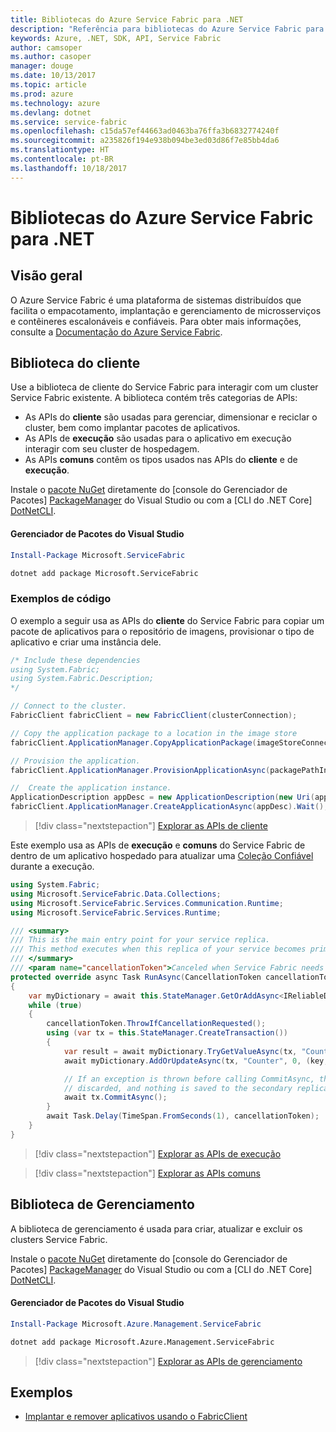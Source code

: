 ```yaml
---
title: Bibliotecas do Azure Service Fabric para .NET
description: "Referência para bibliotecas do Azure Service Fabric para .NET"
keywords: Azure, .NET, SDK, API, Service Fabric
author: camsoper
ms.author: casoper
manager: douge
ms.date: 10/13/2017
ms.topic: article
ms.prod: azure
ms.technology: azure
ms.devlang: dotnet
ms.service: service-fabric
ms.openlocfilehash: c15da57ef44663ad0463ba76ffa3b6832774240f
ms.sourcegitcommit: a235826f194e938b094be3ed03d86f7e85bb4da6
ms.translationtype: HT
ms.contentlocale: pt-BR
ms.lasthandoff: 10/18/2017
---
```

# <a name="azure-service-fabric-libraries-for-net"></a>Bibliotecas do Azure Service Fabric para .NET

## <a name="overview"></a>Visão geral

O Azure Service Fabric é uma plataforma de sistemas distribuídos que facilita o empacotamento, implantação e gerenciamento de microsserviços e contêineres escalonáveis e confiáveis.  Para obter mais informações, consulte a [Documentação do Azure Service Fabric](/azure/service-fabric/).

## <a name="client-library"></a>Biblioteca do cliente

Use a biblioteca de cliente do Service Fabric para interagir com um cluster Service Fabric existente.  A biblioteca contém três categorias de APIs:

* As APIs do **cliente** são usadas para gerenciar, dimensionar e reciclar o cluster, bem como implantar pacotes de aplicativos.
* As APIs de **execução** são usadas para o aplicativo em execução interagir com seu cluster de hospedagem.
* As APIs **comuns** contêm os tipos usados nas APIs do **cliente** e de  **execução**.

Instale o [pacote NuGet](https://www.nuget.org/packages/Microsoft.ServiceFabric) diretamente do [console do Gerenciador de Pacotes] [ PackageManager] do Visual Studio ou com a [CLI do .NET Core] [DotNetCLI].

#### <a name="visual-studio-package-manager"></a>Gerenciador de Pacotes do Visual Studio

```powershell
Install-Package Microsoft.ServiceFabric
```

```bash
dotnet add package Microsoft.ServiceFabric
```

### <a name="code-examples"></a>Exemplos de código

O exemplo a seguir usa as APIs do **cliente** do Service Fabric para copiar um pacote de aplicativos para o repositório de imagens, provisionar o tipo de aplicativo e criar uma instância dele.

```csharp
/* Include these dependencies
using System.Fabric;
using System.Fabric.Description;
*/

// Connect to the cluster.
FabricClient fabricClient = new FabricClient(clusterConnection);

// Copy the application package to a location in the image store
fabricClient.ApplicationManager.CopyApplicationPackage(imageStoreConnectionString, packagePath, packagePathInImageStore);

// Provision the application.
fabricClient.ApplicationManager.ProvisionApplicationAsync(packagePathInImageStore).Wait();

//  Create the application instance.
ApplicationDescription appDesc = new ApplicationDescription(new Uri(appName), appType, appVersion);
fabricClient.ApplicationManager.CreateApplicationAsync(appDesc).Wait();
```

> [!div class="nextstepaction"]
> [Explorar as APIs de cliente](/dotnet/api/overview/azure/servicefabric/client)

Este exemplo usa as APIs de **execução** e **comuns** do Service Fabric de dentro de um aplicativo hospedado para atualizar uma [Coleção Confiável](/azure/service-fabric/service-fabric-reliable-services-reliable-collections) durante a execução.

```csharp
using System.Fabric;
using Microsoft.ServiceFabric.Data.Collections;
using Microsoft.ServiceFabric.Services.Communication.Runtime;
using Microsoft.ServiceFabric.Services.Runtime;

/// <summary>
/// This is the main entry point for your service replica.
/// This method executes when this replica of your service becomes primary and has write status.
/// </summary>
/// <param name="cancellationToken">Canceled when Service Fabric needs to shut down this service replica.</param>
protected override async Task RunAsync(CancellationToken cancellationToken)
{
    var myDictionary = await this.StateManager.GetOrAddAsync<IReliableDictionary<string, long>>("myDictionary");
    while (true)
    {
        cancellationToken.ThrowIfCancellationRequested();
        using (var tx = this.StateManager.CreateTransaction())
        {
            var result = await myDictionary.TryGetValueAsync(tx, "Counter");
            await myDictionary.AddOrUpdateAsync(tx, "Counter", 0, (key, value) => ++value);

            // If an exception is thrown before calling CommitAsync, the transaction aborts, all changes are
            // discarded, and nothing is saved to the secondary replicas.
            await tx.CommitAsync();
        }
        await Task.Delay(TimeSpan.FromSeconds(1), cancellationToken);
    }
}
```

> [!div class="nextstepaction"]
> [Explorar as APIs de execução](/dotnet/api/overview/azure/servicefabric/runtime)

> [!div class="nextstepaction"]
> [Explorar as APIs comuns](/dotnet/api/overview/azure/servicefabric/common)

## <a name="management-library"></a>Biblioteca de Gerenciamento

A biblioteca de gerenciamento é usada para criar, atualizar e excluir os clusters Service Fabric.

Instale o [pacote NuGet](https://www.nuget.org/packages/Microsoft.Azure.Management.ServiceFabric) diretamente do [console do Gerenciador de Pacotes] [ PackageManager] do Visual Studio ou com a [CLI do .NET Core] [DotNetCLI].

#### <a name="visual-studio-package-manager"></a>Gerenciador de Pacotes do Visual Studio

```powershell
Install-Package Microsoft.Azure.Management.ServiceFabric
```

```bash
dotnet add package Microsoft.Azure.Management.ServiceFabric
```

> [!div class="nextstepaction"]
> [Explorar as APIs de gerenciamento](/dotnet/api/overview/azure/servicefabric/management)

## <a name="samples"></a>Exemplos

* [Implantar e remover aplicativos usando o FabricClient](https://docs.microsoft.com/en-us/azure/service-fabric/service-fabric-deploy-remove-applications-fabricclient)

[PackageManager]: https://docs.microsoft.com/nuget/tools/package-manager-console
[DotNetCLI]: https://docs.microsoft.com/en-us/dotnet/core/tools/dotnet-add-package
